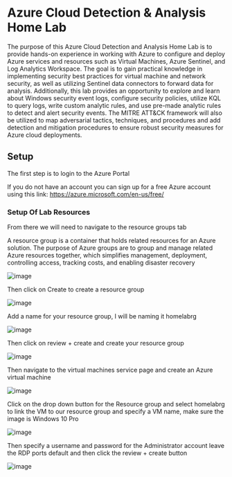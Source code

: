 # Azure Cloud Detection & Analysis Home Lab

The purpose of this Azure Cloud Detection and Analysis Home Lab is to provide hands-on experience in working with Azure to configure and deploy Azure services and resources such as Virtual Machines, Azure Sentinel, and Log Analytics Workspace. The goal is to gain practical knowledge in implementing security best practices for virtual machine and network security, as well as utilizing Sentinel data connectors to forward data for analysis. Additionally, this lab provides an opportunity to explore and learn about Windows security event logs, configure security policies, utilize KQL to query logs, write custom analytic rules, and use pre-made analytic rules to detect and alert security events. The MITRE ATT&CK framework will also be utilized to map adversarial tactics, techniques, and procedures and add detection and mitigation procedures to ensure robust security measures for Azure cloud deployments.

## Setup

The first step is to login to the Azure Portal

If you do not have an account you can sign up for a free Azure account using this link:
https://azure.microsoft.com/en-us/free/

### Setup Of Lab Resources
From there we will need to navigate to the resource groups tab

A resource group is a container that holds related resources for an Azure solution. The purpose of Azure groups are to group and manage related Azure resources together, which simplifies management, deployment, controlling access, tracking costs, and enabling disaster recovery

![image](https://user-images.githubusercontent.com/118394420/221387177-f3f94133-72ef-4fb3-a131-ddf261530c35.png)

Then click on Create to create a resource group

![image](https://user-images.githubusercontent.com/118394420/221387262-11cdfb2f-852c-4db4-a3cd-5709117d0eec.png)

Add a name for your resource group, I will be naming it homelabrg

![image](https://user-images.githubusercontent.com/118394420/221387271-60f4a1f6-1965-4349-8bdd-df2a7a3b1ec7.png)

Then click on review + create and create your resource group

![image](https://user-images.githubusercontent.com/118394420/221387348-3353f52b-06c8-4d40-b9a1-200df9001dff.png)

Then navigate to the virtual machines service page and create an Azure virtual machine

![image](https://user-images.githubusercontent.com/118394420/221387476-4ae4d703-99c7-46a5-ba0b-5bf7269149a5.png)

Click on the drop down button for the Resource group and select homelabrg to link the VM to our resource group and specify a VM name, make sure the image is Windows 10 Pro

![image](https://user-images.githubusercontent.com/118394420/221387598-a5fdbb43-0b31-48f1-bede-fd3c6f345200.png)

Then specify a username and password for the Administrator account leave the RDP ports default and then click the review + create button

![image](https://user-images.githubusercontent.com/118394420/221387662-1c6c6917-c1ac-4c3c-8698-988b5c3e9b5f.png)

